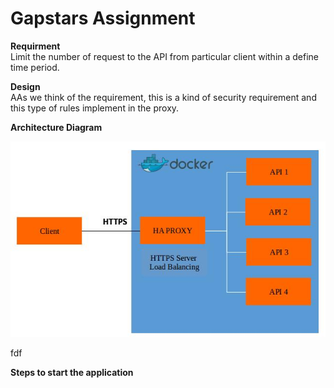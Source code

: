 # Gapstars Assignment

<b>Requirment</b></br>
Limit the number of request to the API from particular client within a define time period.

<b>Design</b></br>
AAs we think of the requirement, this is a kind of security requirement and this type of rules implement in the proxy.

<b>Architecture Diagram</b></br>

![Architech Diagram](/images/archi-diagram.jpg)

fdf


<b>Steps to start the application</b>
